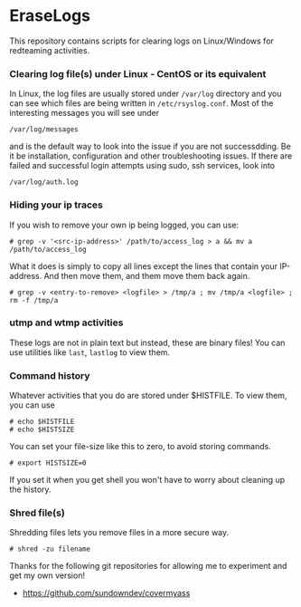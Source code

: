 # EraseLogs
This repository contains scripts for clearing logs on Linux/Windows for redteaming activities.

### Clearing log file(s) under Linux - CentOS or its equivalent
In Linux, the log files are usually stored under ```/var/log``` directory and you can see which files are being written in ```/etc/rsyslog.conf```.
Most of the interesting messages you will see under
```
/var/log/messages
```
and is the default way to look into the issue if you are not successdding. Be it be installation, configuration and other
troubleshooting issues.
If there are failed and successful login attempts using sudo, ssh services, look into
```
/var/log/auth.log
```
### Hiding your ip traces
If you wish to remove your own ip being logged, you can use:
```
# grep -v '<src-ip-address>' /path/to/access_log > a && mv a /path/to/access_log
```
What it does is simply to copy all lines except the lines that contain your IP-address. And then move them, and them move them back again.
```
# grep -v <entry-to-remove> <logfile> > /tmp/a ; mv /tmp/a <logfile> ; rm -f /tmp/a
```

### utmp and wtmp activities
These logs are not in plain text but instead, these are binary files! You can use utilities like ```last```, ```lastlog```
to view them.

### Command history
Whatever activities that you do are stored under $HISTFILE. To view them, you can use
```
# echo $HISTFILE
# echo $HISTSIZE
```

You can set your file-size like this to zero, to avoid storing commands.
```
# export HISTSIZE=0
```
If you set it when you get shell you won't have to worry about cleaning up the history.

### Shred file(s)
Shredding files lets you remove files in a more secure way.
```
# shred -zu filename
```
Thanks for the following git repositories for allowing me to experiment and get my own version!
* https://github.com/sundowndev/covermyass

